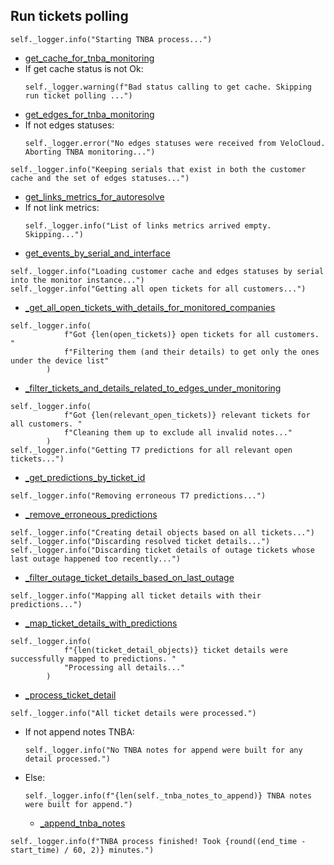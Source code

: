 ## Run tickets polling
```
self._logger.info("Starting TNBA process...")
```
* [get_cache_for_tnba_monitoring](../repositories/customer_cache/get_cache_for_tnba_monitoring.md)
* If get cache status is not Ok:
  ```
  self._logger.warning(f"Bad status calling to get cache. Skipping run ticket polling ...")
  ```
* [get_edges_for_tnba_monitoring](../repositories/velocloud_repository/get_edges_for_tnba_monitoring.md)
* If not edges statuses:
  ```
  self._logger.error("No edges statuses were received from VeloCloud. Aborting TNBA monitoring...")
  ```
```
self._logger.info("Keeping serials that exist in both the customer cache and the set of edges statuses...")
```
* [get_links_metrics_for_autoresolve](../repositories/velocloud_repository/get_links_metrics_for_autoresolve.md)
* If not link metrics:
  ```
  self._logger.info("List of links metrics arrived empty. Skipping...")
  ```
* [get_events_by_serial_and_interface](../repositories/velocloud_repository/get_events_by_serial_and_interface.md)
```
self._logger.info("Loading customer cache and edges statuses by serial into the monitor instance...")
self._logger.info("Getting all open tickets for all customers...")
```
* [_get_all_open_tickets_with_details_for_monitored_companies](_get_all_open_tickets_with_details_for_monitored_companies.md)
```
self._logger.info(
            f"Got {len(open_tickets)} open tickets for all customers. "
            f"Filtering them (and their details) to get only the ones under the device list"
        )
```
* [_filter_tickets_and_details_related_to_edges_under_monitoring](_filter_tickets_and_details_related_to_edges_under_monitoring.md)
```
self._logger.info(
            f"Got {len(relevant_open_tickets)} relevant tickets for all customers. "
            f"Cleaning them up to exclude all invalid notes..."
        )
self._logger.info("Getting T7 predictions for all relevant open tickets...")
```
* [_get_predictions_by_ticket_id](_get_predictions_by_ticket_id.md)
```
self._logger.info("Removing erroneous T7 predictions...")
```
* [_remove_erroneous_predictions](_remove_erroneous_predictions.md)
```
self._logger.info("Creating detail objects based on all tickets...")
self._logger.info("Discarding resolved ticket details...")
self._logger.info("Discarding ticket details of outage tickets whose last outage happened too recently...")
```
* [_filter_outage_ticket_details_based_on_last_outage](_filter_outage_ticket_details_based_on_last_outage.md)
```
self._logger.info("Mapping all ticket details with their predictions...")
```
* [_map_ticket_details_with_predictions](_map_ticket_details_with_predictions.md)
```
self._logger.info(
            f"{len(ticket_detail_objects)} ticket details were successfully mapped to predictions. "
            "Processing all details..."
        )
```
* [_process_ticket_detail](_process_ticket_detail.md)
```
self._logger.info("All ticket details were processed.")
```
* If not append notes TNBA:
  ```
  self._logger.info("No TNBA notes for append were built for any detail processed.")
  ```
* Else:
  ```
  self._logger.info(f"{len(self._tnba_notes_to_append)} TNBA notes were built for append.")
  ```
  * [_append_tnba_notes](_append_tnba_notes.md)
```
self._logger.info(f"TNBA process finished! Took {round((end_time - start_time) / 60, 2)} minutes.")
```